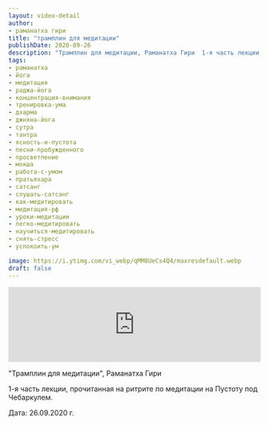 ```yaml
---
layout: video-detail
author:
- раманатха гири
title: "трамплин для медитации"
publishDate: 2020-09-26
description: "Трамплин для медитации, Раманатха Гири  1-я часть лекции, прочитанная на ритрите по медитации на Пустоту под Чебаркулем.  Дата  26.09.2020 г."
tags: 
- раманатха
- йога
- медитация
- раджа-йога
- концентрация-внимания
- тренировка-ума
- дхарма
- джняна-йога
- сутра
- тантра
- ясность-и-пустота
- песни-пробужденного
- просветление
- мокша
- работа-с-умом
- пратьяхара
- сатсанг
- слушать-сатсанг
- как-медитировать
- медитация-рф
- уроки-медитации
- легко-медитировать
- научиться-медитировать
- снять-стресс
- успокоить-ум

image: https://i.ytimg.com/vi_webp/qMM8UeCs4Q4/maxresdefault.webp
draft: false
---
```


<iframe width="100%" src="https://www.youtube.com/embed/qMM8UeCs4Q4" frameborder="0" allowfullscreen=""></iframe> 

 "Трамплин для медитации", Раманатха Гири

 1-я часть лекции, прочитанная на ритрите по медитации на Пустоту под Чебаркулем.

 Дата: 26.09.2020 г.

  

 